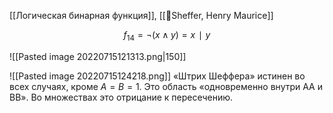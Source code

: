 ---
---
[[Логическая бинарная функция]], [[👤Sheffer, Henry Maurice]] 

$$f_{14} =¬(x∧y)=x∣y$$

![[Pasted image 20220715121313.png|150]]

![[Pasted image 20220715124218.png]]
«Штрих Шеффера» истинен во всех случаях, кроме $A=B=1$. Это область «одновременно внутри AA и BB». Во множествах это отрицание к пересечению.